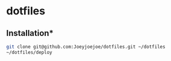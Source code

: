 # dotfiles

## Installation*

```bash
git clone git@github.com:Joeyjoejoe/dotfiles.git ~/dotfiles
~/dotfiles/deploy
```

